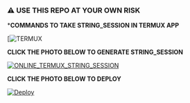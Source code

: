 
### ⚠️ USE THIS REPO AT YOUR OWN RISK




***COMMANDS TO TAKE STRING_SESSION IN TERMUX APP**

[![TERMUX](https://telegra.ph/file/ea1f66800a778a8d82f12.jpg)



**CLICK THE PHOTO BELOW TO GENERATE STRING_SESSION**



[![ONLINE_TERMUX_STRING_SESSION](https://telegra.ph/file/012e02bec79baa81490ee.jpg)](https://indianbotstringsetup.pureindialover.repl.run)


**CLICK THE PHOTO BELOW TO DEPLOY**


[![Deploy](https://telegra.ph/file/7cf8df5c4ab7f6ae24f37.jpg)](https://heroku.com/deploy?template=https://github.com/leobrownlee/FRIDAY)
